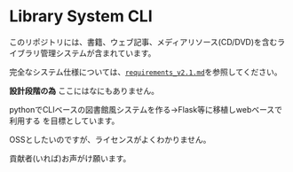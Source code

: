 # Library System CLI
このリポジトリには、書籍、ウェブ記事、メディアリソース(CD/DVD)を含むライブラリ管理システムが含まれています。

完全なシステム仕様については、[`requirements_v2.1.md`](https://github.com/h-otk/pyLibrarian_Tools/blob/main/requirements_v2.1.md)を参照してください。

**設計段階の為** ここにはなにもありません。

pythonでCLIベースの図書館風システムを作る→Flask等に移植しwebベースで利用する を目標としています。

OSSとしたいのですが、ライセンスがよくわかりません。

貢献者(いれば)お声がけ願います。
